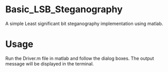# Basic_LSB_Steganography
A simple Least significant bit steganography implementation using matlab.

# Usage
Run the Driver.m file in matlab and follow the dialog boxes. The output message will be displayed in the terminal.
